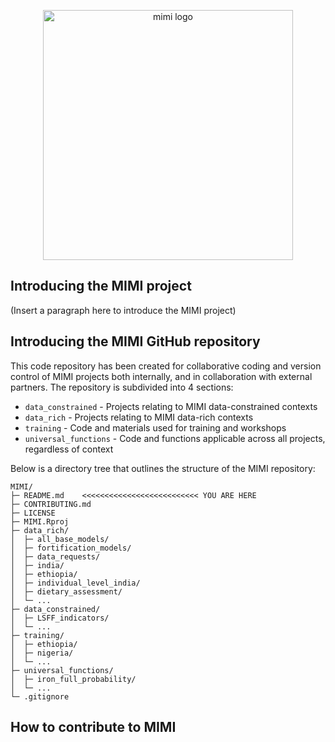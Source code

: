 <p align="center">
<img width=400 alt="mimi logo" src="https://github.com/kmtang/MIMI/assets/90572354/ca7e5489-a584-4721-b583-26e31e1789b0">
</p>

## Introducing the MIMI project
(Insert a paragraph here to introduce the MIMI project)

## Introducing the MIMI GitHub repository

This code repository has been created for collaborative coding and version control of MIMI projects both internally, and in collaboration with external partners. The repository is subdivided into 4 sections:

* `data_constrained` - Projects relating to MIMI data-constrained contexts<br>
* `data_rich` - Projects relating to MIMI data-rich contexts<br>
* `training` - Code and materials used for training and workshops<br>
* `universal_functions` - Code and functions applicable across all projects, regardless of context

Below is a directory tree that outlines the structure of the MIMI repository:
```
MIMI/
├─ README.md    <<<<<<<<<<<<<<<<<<<<<<<<<< YOU ARE HERE
├─ CONTRIBUTING.md
├─ LICENSE
├─ MIMI.Rproj
├─ data_rich/                              
│  ├─ all_base_models/
│  ├─ fortification_models/
│  ├─ data_requests/
│  ├─ india/
│  ├─ ethiopia/
│  ├─ individual_level_india/
│  ├─ dietary_assessment/
│  └─ ...
├─ data_constrained/
│  ├─ LSFF_indicators/
│  └─ ...
├─ training/
│  ├─ ethiopia/
│  ├─ nigeria/
│  └─ ...
├─ universal_functions/
│  ├─ iron_full_probability/
│  └─ ...                                
└─ .gitignore
```

## How to contribute to MIMI
